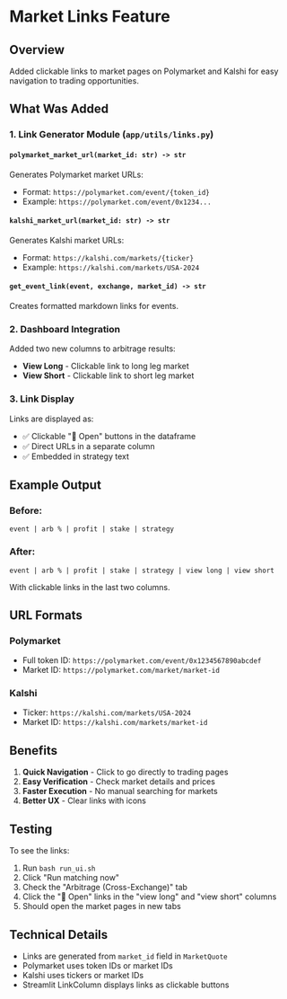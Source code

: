 # Market Links Feature

## Overview
Added clickable links to market pages on Polymarket and Kalshi for easy navigation to trading opportunities.

## What Was Added

### 1. Link Generator Module (`app/utils/links.py`)

#### `polymarket_market_url(market_id: str) -> str`
Generates Polymarket market URLs:
- Format: `https://polymarket.com/event/{token_id}`
- Example: `https://polymarket.com/event/0x1234...`

#### `kalshi_market_url(market_id: str) -> str`
Generates Kalshi market URLs:
- Format: `https://kalshi.com/markets/{ticker}`
- Example: `https://kalshi.com/markets/USA-2024`

#### `get_event_link(event, exchange, market_id) -> str`
Creates formatted markdown links for events.

### 2. Dashboard Integration

Added two new columns to arbitrage results:
- **View Long** - Clickable link to long leg market
- **View Short** - Clickable link to short leg market

### 3. Link Display

Links are displayed as:
- ✅ Clickable "🔗 Open" buttons in the dataframe
- ✅ Direct URLs in a separate column
- ✅ Embedded in strategy text

## Example Output

### Before:
```
event | arb % | profit | stake | strategy
```

### After:
```
event | arb % | profit | stake | strategy | view long | view short
```

With clickable links in the last two columns.

## URL Formats

### Polymarket
- Full token ID: `https://polymarket.com/event/0x1234567890abcdef`
- Market ID: `https://polymarket.com/market/market-id`

### Kalshi
- Ticker: `https://kalshi.com/markets/USA-2024`
- Market ID: `https://kalshi.com/markets/market-id`

## Benefits

1. **Quick Navigation** - Click to go directly to trading pages
2. **Easy Verification** - Check market details and prices
3. **Faster Execution** - No manual searching for markets
4. **Better UX** - Clear links with icons

## Testing

To see the links:
1. Run `bash run_ui.sh`
2. Click "Run matching now"
3. Check the "Arbitrage (Cross-Exchange)" tab
4. Click the "🔗 Open" links in the "view long" and "view short" columns
5. Should open the market pages in new tabs

## Technical Details

- Links are generated from `market_id` field in `MarketQuote`
- Polymarket uses token IDs or market IDs
- Kalshi uses tickers or market IDs
- Streamlit LinkColumn displays links as clickable buttons

